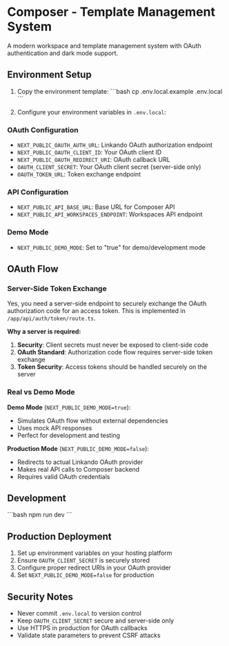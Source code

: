 # Composer - Template Management System

A modern workspace and template management system with OAuth authentication and dark mode support.

## Environment Setup

1. Copy the environment template:
\`\`\`bash
cp .env.local.example .env.local
\`\`\`

2. Configure your environment variables in `.env.local`:

### OAuth Configuration
- `NEXT_PUBLIC_OAUTH_AUTH_URL`: Linkando OAuth authorization endpoint
- `NEXT_PUBLIC_OAUTH_CLIENT_ID`: Your OAuth client ID
- `NEXT_PUBLIC_OAUTH_REDIRECT_URI`: OAuth callback URL
- `OAUTH_CLIENT_SECRET`: Your OAuth client secret (server-side only)
- `OAUTH_TOKEN_URL`: Token exchange endpoint

### API Configuration
- `NEXT_PUBLIC_API_BASE_URL`: Base URL for Composer API
- `NEXT_PUBLIC_API_WORKSPACES_ENDPOINT`: Workspaces API endpoint

### Demo Mode
- `NEXT_PUBLIC_DEMO_MODE`: Set to "true" for demo/development mode

## OAuth Flow

### Server-Side Token Exchange
Yes, you need a server-side endpoint to securely exchange the OAuth authorization code for an access token. This is implemented in `/app/api/auth/token/route.ts`.

**Why a server is required:**
1. **Security**: Client secrets must never be exposed to client-side code
2. **OAuth Standard**: Authorization code flow requires server-side token exchange
3. **Token Security**: Access tokens should be handled securely on the server

### Real vs Demo Mode

**Demo Mode** (`NEXT_PUBLIC_DEMO_MODE=true`):
- Simulates OAuth flow without external dependencies
- Uses mock API responses
- Perfect for development and testing

**Production Mode** (`NEXT_PUBLIC_DEMO_MODE=false`):
- Redirects to actual Linkando OAuth provider
- Makes real API calls to Composer backend
- Requires valid OAuth credentials

## Development

\`\`\`bash
npm run dev
\`\`\`

## Production Deployment

1. Set up environment variables on your hosting platform
2. Ensure `OAUTH_CLIENT_SECRET` is securely stored
3. Configure proper redirect URIs in your OAuth provider
4. Set `NEXT_PUBLIC_DEMO_MODE=false` for production

## Security Notes

- Never commit `.env.local` to version control
- Keep `OAUTH_CLIENT_SECRET` secure and server-side only
- Use HTTPS in production for OAuth callbacks
- Validate state parameters to prevent CSRF attacks
